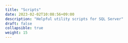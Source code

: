 ```yaml
---
title: "Scripts"
date: 2023-02-02T10:08:56+09:00
description: "Helpful utility scripts for SQL Server"
draft: false
collapsible: true
weight: 15
---
```

